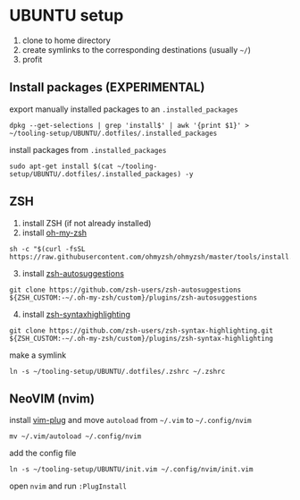 # UBUNTU setup 

1. clone to home directory
2. create symlinks to the corresponding destinations (usually `~/`)
3. profit

## Install packages (**EXPERIMENTAL**) 

export manually installed packages to an `.installed_packages`

```shell
dpkg --get-selections | grep 'install$' | awk '{print $1}' > ~/tooling-setup/UBUNTU/.dotfiles/.installed_packages

```
install packages from `.installed_packages`

```shell
sudo apt-get install $(cat ~/tooling-setup/UBUNTU/.dotfiles/.installed_packages) -y
```

## ZSH 

1. install ZSH (if not already installed)
2. install [oh-my-zsh](https://ohmyz.sh/#install)

```shell
sh -c "$(curl -fsSL https://raw.githubusercontent.com/ohmyzsh/ohmyzsh/master/tools/install.sh)"
```

3. install [zsh-autosuggestions](https://github.com/zsh-users/zsh-autosuggestions/blob/master/INSTALL.md)

```shell
git clone https://github.com/zsh-users/zsh-autosuggestions ${ZSH_CUSTOM:-~/.oh-my-zsh/custom}/plugins/zsh-autosuggestions
```

4. install [zsh-syntaxhighlighting](https://github.com/zsh-users/zsh-syntax-highlighting/blob/master/INSTALL.md)

```shell
git clone https://github.com/zsh-users/zsh-syntax-highlighting.git ${ZSH_CUSTOM:-~/.oh-my-zsh/custom}/plugins/zsh-syntax-highlighting
```

make a symlink

```shell
ln -s ~/tooling-setup/UBUNTU/.dotfiles/.zshrc ~/.zshrc
```

## NeoVIM (nvim)

install [vim-plug](https://github.com/junegunn/vim-plug) and move `autoload` from `~/.vim` to `~/.config/nvim`

```shell
mv ~/.vim/autoload ~/.config/nvim
```

add the config file

```shell
ln -s ~/tooling-setup/UBUNTU/init.vim ~/.config/nvim/init.vim 
```

open `nvim` and run `:PlugInstall`